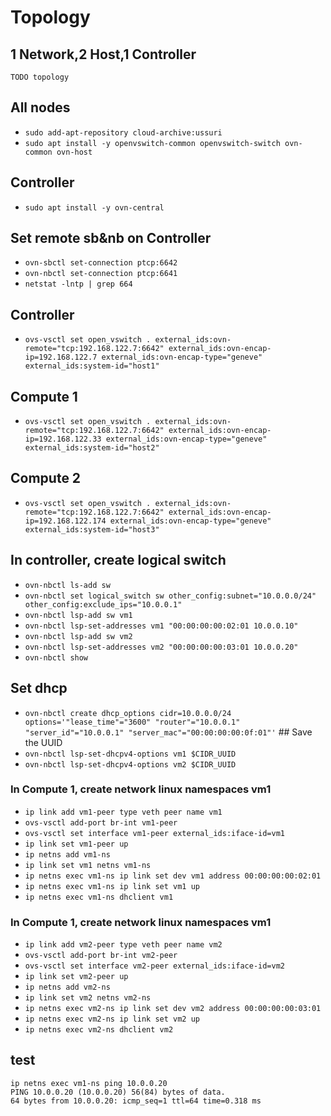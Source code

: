 # Topology

## 1 Network,2 Host,1 Controller
```
TODO topology
```

## All nodes
- `sudo add-apt-repository cloud-archive:ussuri`
- `sudo apt install -y openvswitch-common openvswitch-switch ovn-common ovn-host`

## Controller
- `sudo apt install -y ovn-central`

## Set remote sb&nb on Controller
- `ovn-sbctl set-connection ptcp:6642`
- `ovn-nbctl set-connection ptcp:6641`
- `netstat -lntp | grep 664`

## Controller
- `ovs-vsctl set open_vswitch . external_ids:ovn-remote="tcp:192.168.122.7:6642" external_ids:ovn-encap-ip=192.168.122.7 external_ids:ovn-encap-type="geneve" external_ids:system-id="host1"`

## Compute 1
- `ovs-vsctl set open_vswitch . external_ids:ovn-remote="tcp:192.168.122.7:6642" external_ids:ovn-encap-ip=192.168.122.33 external_ids:ovn-encap-type="geneve" external_ids:system-id="host2"`

## Compute 2
- `ovs-vsctl set open_vswitch . external_ids:ovn-remote="tcp:192.168.122.7:6642" external_ids:ovn-encap-ip=192.168.122.174 external_ids:ovn-encap-type="geneve" external_ids:system-id="host3"`

## In controller, create logical switch  
- `ovn-nbctl ls-add sw`
- `ovn-nbctl set logical_switch sw other_config:subnet="10.0.0.0/24" other_config:exclude_ips="10.0.0.1"`
- `ovn-nbctl lsp-add sw vm1`
- `ovn-nbctl lsp-set-addresses vm1 "00:00:00:00:02:01 10.0.0.10"`
- `ovn-nbctl lsp-add sw vm2`
- `ovn-nbctl lsp-set-addresses vm2 "00:00:00:00:03:01 10.0.0.20"`
- `ovn-nbctl show`

## Set dhcp
- `ovn-nbctl create dhcp_options cidr=10.0.0.0/24 options='"lease_time"="3600" "router"="10.0.0.1" "server_id"="10.0.0.1" "server_mac"="00:00:00:00:0f:01"'` ## Save the UUID
- `ovn-nbctl lsp-set-dhcpv4-options vm1 $CIDR_UUID`
- `ovn-nbctl lsp-set-dhcpv4-options vm2 $CIDR_UUID`

### In Compute 1, create network linux namespaces vm1
- `ip link add vm1-peer type veth peer name vm1`
- `ovs-vsctl add-port br-int vm1-peer`
- `ovs-vsctl set interface vm1-peer external_ids:iface-id=vm1`
- `ip link set vm1-peer up`
- `ip netns add vm1-ns`
- `ip link set vm1 netns vm1-ns`
- `ip netns exec vm1-ns ip link set dev vm1 address 00:00:00:00:02:01`
- `ip netns exec vm1-ns ip link set vm1 up`
- `ip netns exec vm1-ns dhclient vm1`

### In Compute 1, create network linux namespaces vm1
- `ip link add vm2-peer type veth peer name vm2`
- `ovs-vsctl add-port br-int vm2-peer`
- `ovs-vsctl set interface vm2-peer external_ids:iface-id=vm2`
- `ip link set vm2-peer up`
- `ip netns add vm2-ns`
- `ip link set vm2 netns vm2-ns`
- `ip netns exec vm2-ns ip link set dev vm2 address 00:00:00:00:03:01`
- `ip netns exec vm2-ns ip link set vm2 up`
- `ip netns exec vm2-ns dhclient vm2`

## test
```
ip netns exec vm1-ns ping 10.0.0.20 
PING 10.0.0.20 (10.0.0.20) 56(84) bytes of data.
64 bytes from 10.0.0.20: icmp_seq=1 ttl=64 time=0.318 ms
```


